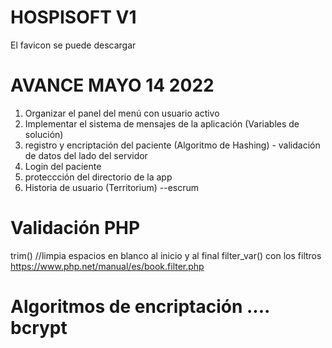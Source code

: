 # HOSPISOFT V1
El favicon se puede descargar 

# AVANCE MAYO 14 2022
1. Organizar el panel del menú con usuario activo
2. Implementar el sistema de mensajes de la aplicación (Variables de solución)
3. registro y encriptación del paciente (Algoritmo de Hashing)  - validación de datos del lado del servidor
4. Login del paciente
5. proteccción del directorio de la app
6. Historia de usuario (Territorium) --escrum

 # Validación PHP

 trim()  //limpia espacios en blanco al inicio y al final
 filter_var()  con los filtros
 https://www.php.net/manual/es/book.filter.php

  # Algoritmos de encriptación  ....  bcrypt
